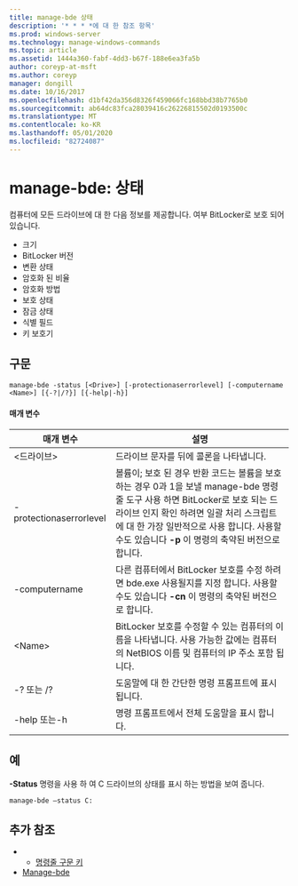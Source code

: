 ```yaml
---
title: manage-bde 상태
description: '* * * *에 대 한 참조 항목'
ms.prod: windows-server
ms.technology: manage-windows-commands
ms.topic: article
ms.assetid: 1444a360-fabf-4dd3-b67f-188e6ea3fa5b
author: coreyp-at-msft
ms.author: coreyp
manager: dongill
ms.date: 10/16/2017
ms.openlocfilehash: d1bf42da356d8326f459066fc168bbd38b7765b0
ms.sourcegitcommit: ab64dc83fca28039416c26226815502d0193500c
ms.translationtype: MT
ms.contentlocale: ko-KR
ms.lasthandoff: 05/01/2020
ms.locfileid: "82724087"
---
```

# <a name="manage-bde-status"></a>manage-bde: 상태



컴퓨터에 모든 드라이브에 대 한 다음 정보를 제공합니다. 여부 BitLocker로 보호 되어 있습니다.
-   크기
-   BitLocker 버전
-   변환 상태
-   암호화 된 비율
-   암호화 방법
-   보호 상태
-   잠금 상태
-   식별 필드
-   키 보호기



## <a name="syntax"></a>구문

```
manage-bde -status [<Drive>] [-protectionaserrorlevel] [-computername <Name>] [{-?|/?}] [{-help|-h}]
```

#### <a name="parameters"></a>매개 변수

|매개 변수|설명|
|---------|-----------|
|\<드라이브>|드라이브 문자를 뒤에 콜론을 나타냅니다.|
|-protectionaserrorlevel|볼륨이; 보호 된 경우 반환 코드는 볼륨을 보호 하는 경우 0과 1을 보낼 manage-bde 명령줄 도구 사용 하면 BitLocker로 보호 되는 드라이브 인지 확인 하려면 일괄 처리 스크립트에 대 한 가장 일반적으로 사용 합니다. 사용할 수도 있습니다 **-p** 이 명령의 축약된 버전으로 합니다.|
|-computername|다른 컴퓨터에서 BitLocker 보호를 수정 하려면 bde.exe 사용될지를 지정 합니다. 사용할 수도 있습니다 **-cn** 이 명령의 축약된 버전으로 합니다.|
|\<Name>|BitLocker 보호를 수정할 수 있는 컴퓨터의 이름을 나타냅니다. 사용 가능한 값에는 컴퓨터의 NetBIOS 이름 및 컴퓨터의 IP 주소 포함 됩니다.|
|-? 또는 /?|도움말에 대 한 간단한 명령 프롬프트에 표시 됩니다.|
|-help 또는-h|명령 프롬프트에서 전체 도움말을 표시 합니다.|

## <a name="examples"></a>예

**-Status** 명령을 사용 하 여 C 드라이브의 상태를 표시 하는 방법을 보여 줍니다.
```
manage-bde –status C:
```

## <a name="additional-references"></a>추가 참조

-   - [명령줄 구문 키](command-line-syntax-key.md)
-   [Manage-bde](manage-bde.md)